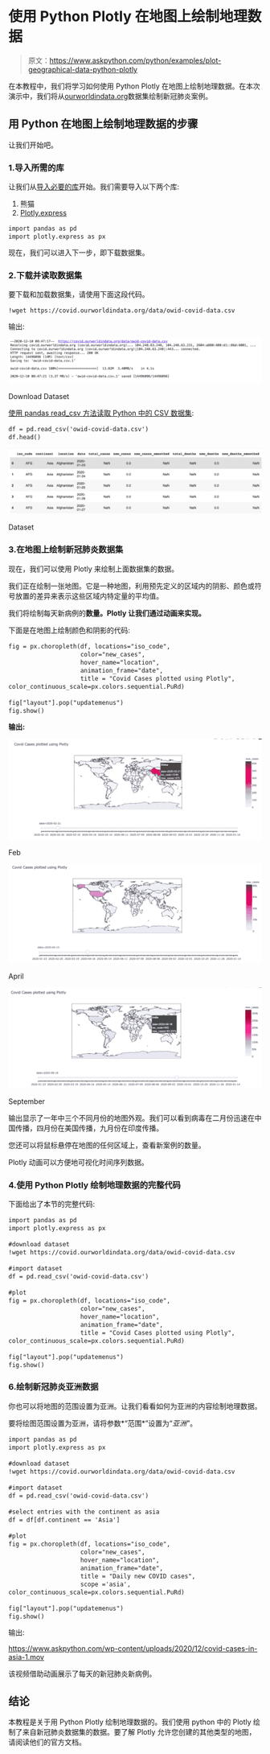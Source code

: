 # 使用 Python Plotly 在地图上绘制地理数据

> 原文：<https://www.askpython.com/python/examples/plot-geographical-data-python-plotly>

在本教程中，我们将学习如何使用 Python Plotly 在地图上绘制地理数据。在本次演示中，我们将从[ourworldindata.org](https://ourworldindata.org/)数据集绘制新冠肺炎案例。

## 用 Python 在地图上绘制地理数据的步骤

让我们开始吧。

### 1.导入所需的库

让我们从[导入必要的库](https://www.askpython.com/python/python-import-statement)开始。我们需要导入以下两个库:

1.  熊猫
2.  [Plotly.express](https://www.askpython.com/python-modules/python-plotly-tutorial)

```
import pandas as pd
import plotly.express as px

```

现在，我们可以进入下一步，即下载数据集。

### 2.下载并读取数据集

要下载和加载数据集，请使用下面这段代码。

```
!wget https://covid.ourworldindata.org/data/owid-covid-data.csv

```

输出:

![Download Dataset](img/f1cae8ebb39e9ee27d7ac844fc9f8ba8.png)

Download Dataset

[使用 pandas read_csv 方法读取 Python 中的 CSV 数据集](https://www.askpython.com/python-modules/python-csv-module):

```
df = pd.read_csv('owid-covid-data.csv')
df.head()

```

![Dataset](img/10a06005401da1a66b1b9f5b8d8db228.png)

Dataset

### 3.在地图上绘制新冠肺炎数据集

现在，我们可以使用 Plotly 来绘制上面数据集的数据。

我们正在绘制一张地图。它是一种地图，利用预先定义的区域内的阴影、颜色或符号放置的差异来表示这些区域内特定量的平均值。

我们将绘制每天新病例的**数量。Plotly 让我们通过动画来实现。**

下面是在地图上绘制颜色和阴影的代码:

```
fig = px.choropleth(df, locations="iso_code",
                    color="new_cases",
                    hover_name="location",
                    animation_frame="date",
                    title = "Covid Cases plotted using Plotly",                 color_continuous_scale=px.colors.sequential.PuRd)

fig["layout"].pop("updatemenus")
fig.show()

```

**输出:**

![Feb](img/49e0837b4a2ac00b34794d2076b02b06.png)

Feb

![Plot Geographical Data - April](img/a7bd7366f8ed65a301a7183284a5f9c0.png)

April

![Plot Geographical Data in Python Plotly - September](img/8697ccb7858a3070b5dad4dec7355b24.png)

September

输出显示了一年中三个不同月份的地图外观。我们可以看到病毒在二月份迅速在中国传播，四月份在美国传播，九月份在印度传播。

您还可以将鼠标悬停在地图的任何区域上，查看新案例的数量。

Plotly 动画可以方便地可视化时间序列数据。

### 4.使用 Python Plotly 绘制地理数据的完整代码

下面给出了本节的完整代码:

```
import pandas as pd
import plotly.express as px

#download dataset
!wget https://covid.ourworldindata.org/data/owid-covid-data.csv

#import dataset
df = pd.read_csv('owid-covid-data.csv')

#plot
fig = px.choropleth(df, locations="iso_code",
                    color="new_cases",
                    hover_name="location",
                    animation_frame="date",
                    title = "Covid Cases plotted using Plotly",                 color_continuous_scale=px.colors.sequential.PuRd)

fig["layout"].pop("updatemenus")
fig.show()

```

### 6.绘制新冠肺炎亚洲数据

你也可以将地图的范围设置为亚洲。让我们看看如何为亚洲的内容绘制地理数据。

要将绘图范围设置为亚洲，请将参数*“范围*”设置为“*亚洲”*。

```
import pandas as pd
import plotly.express as px

#download dataset
!wget https://covid.ourworldindata.org/data/owid-covid-data.csv

#import dataset
df = pd.read_csv('owid-covid-data.csv')

#select entries with the continent as asia
df = df[df.continent == 'Asia']

#plot
fig = px.choropleth(df, locations="iso_code",
                    color="new_cases",
                    hover_name="location",
                    animation_frame="date",
                    title = "Daily new COVID cases",
                    scope ='asia',  color_continuous_scale=px.colors.sequential.PuRd)

fig["layout"].pop("updatemenus")
fig.show()

```

输出:

<https://www.askpython.com/wp-content/uploads/2020/12/covid-cases-in-asia-1.mov>

该视频借助动画展示了每天的新冠肺炎新病例。

## 结论

本教程是关于用 Python Plotly 绘制地理数据的。我们使用 python 中的 Plotly 绘制了来自新冠肺炎数据集的数据。要了解 Plotly 允许您创建的其他类型的地图，请阅读他们的官方文档。